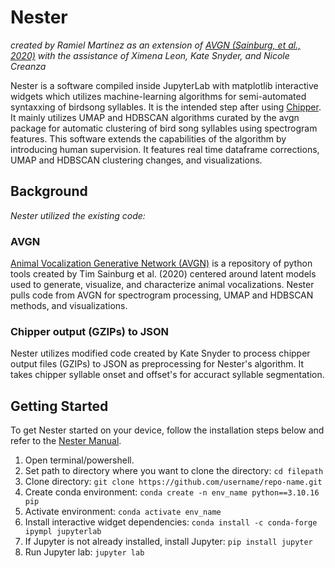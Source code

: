 # Nester
*created by Ramiel Martinez as an extension of [AVGN (Sainburg, et al., 2020)](https://github.com/timsainb/avgn_paper?tab=readme-ov-file) with the assistance of Ximena Leon, Kate Snyder, and Nicole Creanza*

Nester is a software compiled inside JupyterLab with matplotlib interactive widgets which utilizes machine-learning algorithms for semi-automated syntaxxing of birdsong syllables. It is the intended step after using [Chipper](https://github.com/CreanzaLab/chipper/tree/master).
It mainly utilizes UMAP and HDBSCAN algorithms curated by the avgn package for automatic clustering of bird song syllables using spectrogram features. This software extends the capabilities of the algorithm by introducing 
human supervision. It features real time dataframe corrections, UMAP and HDBSCAN clustering changes, and visualizations. 




## Background
*Nester utilized the existing code:*

### AVGN
[Animal Vocalization Generative Network (AVGN)](https://github.com/timsainb/avgn_paper?tab=readme-ov-file) is a
repository of python tools created by Tim Sainburg et al. (2020) centered around latent models used to generate, 
visualize, and characterize animal vocalizations. Nester pulls code from AVGN for spectrogram processing, UMAP and 
HDBSCAN methods, and visualizations.

### Chipper output (GZIPs) to JSON
Nester utilizes modified code created by Kate Snyder to process chipper output files (GZIPs) to JSON as preprocessing
for Nester's algorithm. It takes chipper syllable onset and offset's for accuract syllable segmentation.


## Getting Started
To get Nester started on your device, follow the installation steps below and refer to the [Nester Manual]().

1) Open terminal/powershell.
2) Set path to directory where you want to clone the directory: `cd filepath`
3) Clone directory: `git clone https://github.com/username/repo-name.git`
4) Create conda environment: `conda create -n env_name python==3.10.16 
pip`
5) Activate environment: `conda activate env_name`
6) Install interactive widget dependencies: `conda install -c conda-forge ipympl jupyterlab`
7) If Jupyter is not already installed, install Jupyter: `pip install jupyter`
8) Run Jupyter lab: `jupyter lab`





